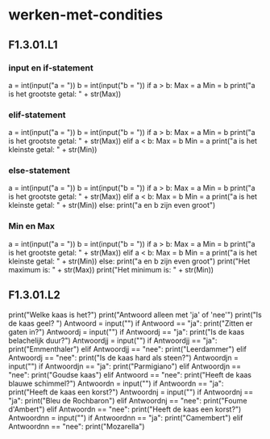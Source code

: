 # werken-met-condities
## F1.3.01.L1
### input en if-statement
a = int(input("a = "))
b = int(input("b = "))
if a > b: 
    Max = a
    Min = b
    print("a is het grootste getal: " + str(Max))
### elif-statement
a = int(input("a = "))
b = int(input("b = "))
if a > b: 
    Max = a
    Min = b
    print("a is het grootste getal: " + str(Max))
elif a < b:
    Max = b
    Min = a
    print("a is het kleinste getal: " + str(Min))
### else-statement
a = int(input("a = "))
b = int(input("b = "))
if a > b: 
    Max = a
    Min = b
    print("a is het grootste getal: " + str(Max))
elif a < b:
    Max = b
    Min = a
    print("a is het kleinste getal: " + str(Min))
else:
    print("a en b zijn even groot")
### Min en Max
a = int(input("a = "))
b = int(input("b = "))
if a > b: 
    Max = a
    Min = b
    print("a is het grootste getal: " + str(Max))
elif a < b:
    Max = b
    Min = a
    print("a is het kleinste getal: " + str(Min))
else:
    print("a en b zijn even groot")
print("Het maximum is: " + str(Max))
print("Het minimum is: " + str(Min))
## F1.3.01.L2 
print("Welke kaas is het?")
print("Antwoord alleen met 'ja' of 'nee'")
print("Is de kaas geel? ")
Antwoord = input("")
if Antwoord == "ja":
    print("Zitten er gaten in?")
    Antwoordj = input("")
    if Antwoordj == "ja":
        print("Is de kaas belachelijk duur?")
        Antwoordjj = input("")
        if Antwoordjj == "ja":
            print("Emmenthaler")
        elif Antwoordjj == "nee":
            print("Leerdammer")
    elif Antwoordj == "nee":
        print("Is de kaas hard als steen?")
        Antwoordjn = input("")
        if Antwoordjn == "ja":
            print("Parmigiano")
        elif Antwoordjn == "nee":
            print("Goudse kaas")
elif Antwoord == "nee":
    print("Heeft de kaas blauwe schimmel?")
    Antwoordn = input("")
    if Antwoordn == "ja":
        print("Heeft de kaas een korst?")
        Antwoordnj = input("")
        if Antwoordnj == "ja":
            print("Bleu de Rochbaron")
        elif Antwoordnj == "nee":
            print("Foume d'Ambert")
    elif Antwoordn == "nee":
        print("Heeft de kaas een korst?")
        Antwoordnn = input("")
        if Antwoordnn == "ja":
            print("Camembert")
        elif Antwoordnn == "nee":
            print("Mozarella")